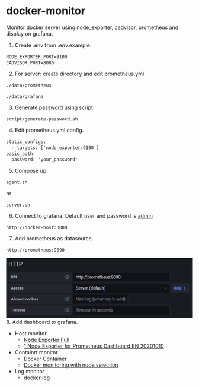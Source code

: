 # docker-monitor
Monitor docker server using node_exporter, cadvisor, prometheus and display on grafana.

1. Create .env from .env.example.
```
NODE_EXPORTER_PORT=9100
CADVISOR_PORT=8080
```
2. For server: create directory and edit prometheus.yml.
```
./data/prometheus
```
```
./data/grafana
```
3. Generate password using script.
```
script/generate-password.sh
```
4. Edit prometheus.yml config.
```
static_configs:
  - targets: ['node_exporter:9100']
basic_auth:
  password: 'your_password'
```
5. Compose up.
```
agent.sh
```
or

```
server.sh
```
6. Connect to grafana. Default user and password is [admin](https://grafana.com/docs/grafana/latest/administration/configuration/#admin_user)
```
http://docker-host:3000
```
7. Add prometheus as datasource.
```
http://prometheus:9090
```
![Datasource](document/datasource.png)
8. Add dashboard to grafana.
  - Host monitor
    - [Node Exporter Full](https://grafana.com/grafana/dashboards/1860)
    - [1 Node Exporter for Prometheus Dashboard EN 20201010](https://grafana.com/grafana/dashboards/11074)
  - Containrt monitor
    - [Docker Container](https://grafana.com/grafana/dashboards/11600)
    - [Docker monitoring with node selection](https://grafana.com/grafana/dashboards/8321)
  - Log monitor
    - [docker log](report/docker-log.json)
